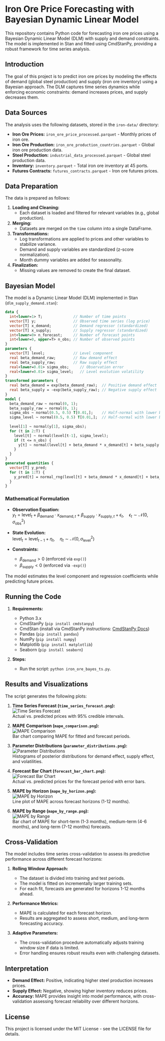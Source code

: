 # Iron Ore Price Forecasting with Bayesian Dynamic Linear Model

This repository contains Python code for forecasting iron ore prices using a Bayesian Dynamic Linear Model (DLM) with supply and demand constraints. The model is implemented in Stan and fitted using CmdStanPy, providing a robust framework for time series analysis.

## Introduction

The goal of this project is to predict iron ore prices by modeling the effects of demand (global steel production) and supply (iron ore inventory) using a Bayesian approach. The DLM captures time series dynamics while enforcing economic constraints: demand increases prices, and supply decreases them.

## Data Sources

The analysis uses the following datasets, stored in the `iron-data/` directory:
- **Iron Ore Prices:** `iron_ore_price_processed.parquet` - Monthly prices of iron ore.
- **Iron Ore Production:** `iron_ore_production_countries.parquet` - Global iron ore production data.
- **Steel Production:** `industrial_data_processed.parquet` - Global steel production data.
- **Inventory:** `inventory.parquet` - Total iron ore inventory at 45 ports.
- **Futures Contracts:** `futures_contracts.parquet` - Iron ore futures prices.

## Data Preparation

The data is prepared as follows:
1. **Loading and Cleaning:**
   - Each dataset is loaded and filtered for relevant variables (e.g., global production).
2. **Merging:**
   - Datasets are merged on the `time` column into a single DataFrame.
3. **Transformations:**
   - Log transformations are applied to prices and other variables to stabilize variance.
   - Demand and supply variables are standardized (z-score normalization).
   - Month dummy variables are added for seasonality.
4. **Finalization:**
   - Missing values are removed to create the final dataset.

## Bayesian Model

The model is a Dynamic Linear Model (DLM) implemented in Stan (`dlm_supply_demand.stan`):

```stan
data {
  int<lower=1> T;              // Number of time points
  vector[T] y;                 // Observed time series (log price)
  vector[T] x_demand;          // Demand regressor (standardized)
  vector[T] x_supply;          // Supply regressor (standardized)
  int<lower=0> n_forecast;     // Number of forecast points
  int<lower=0, upper=T> n_obs; // Number of observed points
}
parameters {
  vector[T] level;             // Level component
  real beta_demand_raw;        // Raw demand effect
  real beta_supply_raw;        // Raw supply effect
  real<lower=0.01> sigma_obs;     // Observation error
  real<lower=0.01> sigma_level;   // Level evolution volatility
}
transformed parameters {
  real beta_demand = exp(beta_demand_raw);  // Positive demand effect
  real beta_supply = -exp(beta_supply_raw); // Negative supply effect
}
model {
  beta_demand_raw ~ normal(0, 1);
  beta_supply_raw ~ normal(0, 1);
  sigma_obs ~ normal(0.5, 0.5) T[0.01,];    // Half-normal with lower bound
  sigma_level ~ normal(0.5, 0.5) T[0.01,];  // Half-normal with lower bound
  
  level[1] ~ normal(y[1], sigma_obs);
  for (t in 2:T) {
    level[t] ~ normal(level[t-1], sigma_level);
    if (t <= n_obs) {
      y[t] ~ normal(level[t] + beta_demand * x_demand[t] + beta_supply * x_supply[t], sigma_obs);
    }
  }
}
generated quantities {
  vector[T] y_pred;
  for (t in 1:T) {
    y_pred[t] = normal_rng(level[t] + beta_demand * x_demand[t] + beta_supply * x_supply[t], sigma_obs);
  }
}
```

### Mathematical Formulation
- **Observation Equation:**  
  $y_t = \text{level}_t + \beta_{\text{demand}} \cdot x_{\text{demand}, t} + \beta_{\text{supply}} \cdot x_{\text{supply}, t} + \epsilon_t, \quad \epsilon_t \sim \mathcal{N}(0, \sigma_{\text{obs}}^2)$
  
- **State Evolution:**  
  $\text{level}_t = \text{level}_{t-1} + \eta_t, \quad \eta_t \sim \mathcal{N}(0, \sigma_{\text{level}}^2)$
  
- **Constraints:**  
  - $\beta_{\text{demand}} > 0$ (enforced via `exp()`)
  - $\beta_{\text{supply}} < 0$ (enforced via `-exp()`)

The model estimates the level component and regression coefficients while predicting future prices.

## Running the Code

1. **Requirements:**
   - Python 3.x
   - CmdStanPy (`pip install cmdstanpy`)
   - CmdStan (install via CmdStanPy instructions: [CmdStanPy Docs](https://cmdstanpy.readthedocs.io/en/stable/installation.html))
   - Pandas (`pip install pandas`)
   - NumPy (`pip install numpy`)
   - Matplotlib (`pip install matplotlib`)
   - Seaborn (`pip install seaborn`)

2. **Steps:**
   - Run the script: `python iron_ore_bayes_ts.py`.

## Results and Visualizations

The script generates the following plots:
1. **Time Series Forecast (`time_series_forecast.png`):**  
   ![Time Series Forecast](time_series_forecast.png)  
   Actual vs. predicted prices with 95% credible intervals.

2. **MAPE Comparison (`mape_comparison.png`):**  
   ![MAPE Comparison](mape_comparison.png)  
   Bar chart comparing MAPE for fitted and forecast periods.

3. **Parameter Distributions (`parameter_distributions.png`):**  
   ![Parameter Distributions](parameter_distributions.png)  
   Histograms of posterior distributions for demand effect, supply effect, and volatilities.

4. **Forecast Bar Chart (`forecast_bar_chart.png`):**  
   ![Forecast Bar Chart](forecast_bar_chart.png)  
   Actual vs. predicted prices for the forecast period with error bars.

5. **MAPE by Horizon (`mape_by_horizon.png`):**  
   ![MAPE by Horizon](mape_by_horizon.png)  
   Line plot of MAPE across forecast horizons (1-12 months).

6. **MAPE by Range (`mape_by_range.png`):**  
   ![MAPE by Range](mape_by_range.png)  
   Bar chart of MAPE for short-term (1-3 months), medium-term (4-6 months), and long-term (7-12 months) forecasts.

## Cross-Validation

The model includes time series cross-validation to assess its predictive performance across different forecast horizons:

1. **Rolling Window Approach:**
   - The dataset is divided into training and test periods.
   - The model is fitted on incrementally larger training sets.
   - For each fit, forecasts are generated for horizons 1-12 months ahead.

2. **Performance Metrics:**
   - MAPE is calculated for each forecast horizon.
   - Results are aggregated to assess short, medium, and long-term forecasting accuracy.

3. **Adaptive Parameters:**
   - The cross-validation procedure automatically adjusts training window size if data is limited.
   - Error handling ensures robust results even with challenging datasets.

## Interpretation

- **Demand Effect:** Positive, indicating higher steel production increases prices.
- **Supply Effect:** Negative, showing higher inventory reduces prices.
- **Accuracy:** MAPE provides insight into model performance, with cross-validation assessing forecast reliability over different horizons.

## License

This project is licensed under the MIT License - see the LICENSE file for details.

